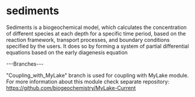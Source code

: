 sediments
=========

Sediments is a biogeochemical model, which calculates the concentration of different species at each depth for a specific time period, based on the reaction framework, transport processes, and boundary conditions specified by the users. It does so by forming a system of partial differential equations based on the early diagenesis equation

---Branches---

"Coupling_with_MyLake" branch is used for coupling with MyLake module. For more information about this module check separate repository:
https://github.com/biogeochemistry/MyLake-Current
